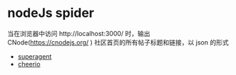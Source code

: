 # nodeJs spider

当在浏览器中访问 http://localhost:3000/ 时，输出 CNode(https://cnodejs.org/ ) 社区首页的所有帖子标题和链接，以 json 的形式

- [superagent](https://www.npmjs.com/package/superagent)
- [cheerio](https://www.npmjs.com/package/cheerio)
